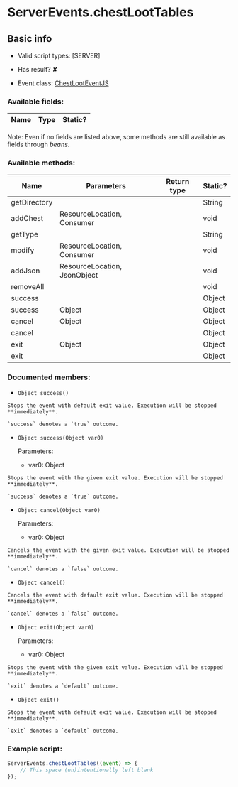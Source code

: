 # ServerEvents.chestLootTables

## Basic info

- Valid script types: [SERVER]

- Has result? ✘

- Event class: [ChestLootEventJS](https://github.com/KubeJS-Mods/KubeJS/tree/1902/common/src/main/java/dev/latvian/mods/kubejs/loot/ChestLootEventJS.java)

### Available fields:

| Name | Type | Static? |
| ---- | ---- | ------- |

Note: Even if no fields are listed above, some methods are still available as fields through *beans*.

### Available methods:

| Name | Parameters | Return type | Static? |
| ---- | ---------- | ----------- | ------- |
| getDirectory |  |  | String | ✘ |
| addChest | ResourceLocation, Consumer<LootBuilder> |  | void | ✘ |
| getType |  |  | String | ✘ |
| modify | ResourceLocation, Consumer<LootBuilder> |  | void | ✘ |
| addJson | ResourceLocation, JsonObject |  | void | ✘ |
| removeAll |  |  | void | ✘ |
| success |  |  | Object | ✘ |
| success | Object |  | Object | ✘ |
| cancel | Object |  | Object | ✘ |
| cancel |  |  | Object | ✘ |
| exit | Object |  | Object | ✘ |
| exit |  |  | Object | ✘ |


### Documented members:

- `Object success()`
```
Stops the event with default exit value. Execution will be stopped **immediately**.

`success` denotes a `true` outcome.
```

- `Object success(Object var0)`

  Parameters:
  - var0: Object

```
Stops the event with the given exit value. Execution will be stopped **immediately**.

`success` denotes a `true` outcome.
```

- `Object cancel(Object var0)`

  Parameters:
  - var0: Object

```
Cancels the event with the given exit value. Execution will be stopped **immediately**.

`cancel` denotes a `false` outcome.
```

- `Object cancel()`
```
Cancels the event with default exit value. Execution will be stopped **immediately**.

`cancel` denotes a `false` outcome.
```

- `Object exit(Object var0)`

  Parameters:
  - var0: Object

```
Stops the event with the given exit value. Execution will be stopped **immediately**.

`exit` denotes a `default` outcome.
```

- `Object exit()`
```
Stops the event with default exit value. Execution will be stopped **immediately**.

`exit` denotes a `default` outcome.
```



### Example script:

```js
ServerEvents.chestLootTables((event) => {
	// This space (un)intentionally left blank
});
```

